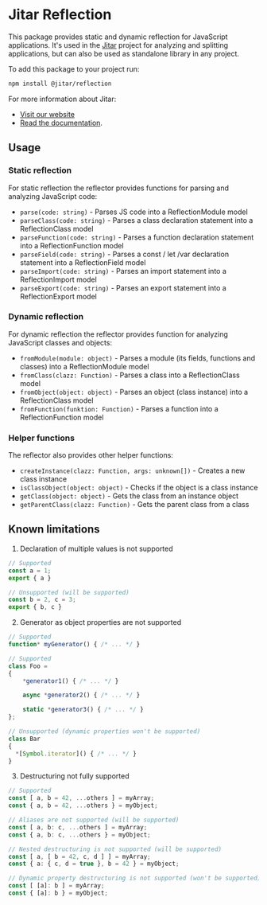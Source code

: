 
# Jitar Reflection

This package provides static and dynamic reflection for JavaScript applications. It's used in the [Jitar](https://jitar.dev) project for analyzing and splitting applications, but can also be used as standalone library in any project.

To add this package to your project run:

```bash
npm install @jitar/reflection
```

For more information about Jitar:

* [Visit our website](https://jitar.dev)
* [Read the documentation](https://docs.jitar.dev).

## Usage

### Static reflection

For static reflection the reflector provides functions for parsing and analyzing JavaScript code:

* `parse(code: string)` - Parses JS code into a ReflectionModule model
* `parseClass(code: string)` - Parses a class declaration statement into a ReflectionClass model
* `parseFunction(code: string)` - Parses a function declaration statement into a ReflectionFunction model
* `parseField(code: string)` - Parses a const / let /var declaration statement into a ReflectionField model
* `parseImport(code: string)` - Parses an import statement into a ReflectionImport model
* `parseExport(code: string)` - Parses an export statement into a ReflectionExport model

### Dynamic reflection

For dynamic reflection the reflector provides function for analyzing JavaScript classes and objects:

* `fromModule(module: object)` - Parses a module (its fields, functions and classes) into a ReflectionModule model
* `fromClass(clazz: Function)` - Parses a class into a ReflectionClass model
* `fromObject(object: object)` - Parses an object (class instance) into a ReflectionClass model
* `fromFunction(funktion: Function)` - Parses a function into a ReflectionFunction model

### Helper functions

The reflector also provides other helper functions:

* `createInstance(clazz: Function, args: unknown[])` - Creates a new class instance
* `isClassObject(object: object)` - Checks if the object is a class instance
* `getClass(object: object)` - Gets the class from an instance object
* `getParentClass(clazz: Function)` - Gets the parent class from a class


## Known limitations

1. Declaration of multiple values is not supported

```ts
// Supported
const a = 1;
export { a }

// Unsupported (will be supported)
const b = 2, c = 3;
export { b, c }
```

2. Generator as object properties are not supported

```ts
// Supported
function* myGenerator() { /* ... */ }

// Supported
class Foo =
{
    *generator1() { /* ... */ }

    async *generator2() { /* ... */ }

    static *generator3() { /* ... */ }
};

// Unsupported (dynamic properties won't be supported)
class Bar
{
  *[Symbol.iterator]() { /* ... */ }
}
```

3. Destructuring not fully supported

```ts
// Supported
const [ a, b = 42, ...others ] = myArray;
const { a, b = 42, ...others } = myObject;
```

```ts
// Aliases are not supported (will be supported)
const [ a, b: c, ...others ] = myArray;
const { a, b: c, ...others } = myObject;
```

```ts
// Nested destructuring is not supported (will be supported)
const [ a, [ b = 42, c, d ] ] = myArray;
const { a: { c, d = true }, b = 42 } = myObject;
```

```ts
// Dynamic property destructuring is not supported (won't be supported)
const [ [a]: b ] = myArray;
const { [a]: b } = myObject;
```
